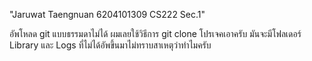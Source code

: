 "Jaruwat Taengnuan 6204101309 CS222 Sec.1" 

อัพโหลด git แบบธรรมดาไม่ได้ ผมเลยใช้วิธีการ git clone โปรเจคเอาครับ 
มันจะมีโฟลเดอร์ Library และ Logs ที่ไม่ได้อัพขึ้นมาไม่ทราบสาเหตุว่าทำไมครับ
